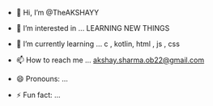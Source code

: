 - 👋 Hi, I’m @TheAKSHAYY
- 👀 I’m interested in ... LEARNING NEW THINGS
- 🌱 I’m currently learning ... c , kotlin, html , js , css 
  
- 📫 How to reach me ... akshay.sharma.ob22@gmail.com
- 😄 Pronouns: ... 
- ⚡ Fun fact: ...

<!---
TheAKSHAYY/TheAKSHAYY is a ✨ special ✨ repository because its `README.md` (this file) appears on your GitHub profile.
You can click the Preview link to take a look at your changes.
--->
